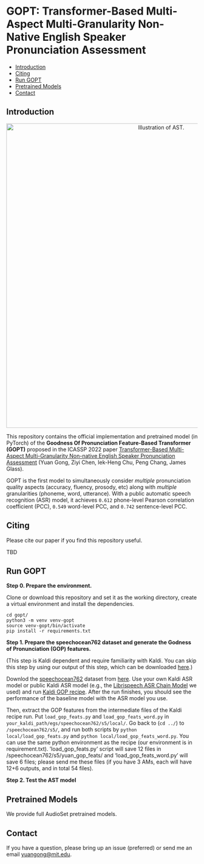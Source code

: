 # GOPT: Transformer-Based Multi-Aspect Multi-Granularity Non-Native English Speaker Pronunciation Assessment
 - [Introduction](#Introduction)
 - [Citing](#Citing)  
 - [Run GOPT](#Getting-Started)
 - [Pretrained Models](#Pretrained-Models)
 - [Contact](#Contact)

## Introduction  

<p align="center"><img src="https://raw.githubusercontent.com/YuanGongND/gopt/master/figure/gopt.png?token=AEC6JZXNM2T3SJNHAIZ5QW3BTPH6I" alt="Illustration of AST." width="800"/></p>

This repository contains the official implementation and pretrained model (in PyTorch) of the **Goodness Of Pronunciation Feature-Based Transformer (GOPT)** proposed in the ICASSP 2022 paper [Transformer-Based Multi-Aspect Multi-Granularity Non-native English Speaker Pronunciation Assessment](https://arxiv.org/abs/dummy) (Yuan Gong, Ziyi Chen, Iek-Heng Chu, Peng Chang, James Glass).  

GOPT is the first model to simultaneously consider *multiple* pronunciation quality aspects (accuracy, fluency, prosody, etc) along with *multiple* granularities (phoneme, word, utterance). With a public automatic speech recognition (ASR) model, it achieves ``0.612`` phone-level Pearson correlation coefficient (PCC), ``0.549`` word-level PCC, and ``0.742`` sentence-level PCC.


## Citing  
Please cite our paper if you find this repository useful.

TBD
  
## Run GOPT

**Step 0. Prepare the environment.**

Clone or download this repository and set it as the working directory, create a virtual environment and install the dependencies.

```
cd gopt/ 
python3 -m venv venv-gopt
source venv-gopt/bin/activate
pip install -r requirements.txt 
```

**Step 1. Prepare the speechocean762 dataset and generate the Godness of Pronunciation (GOP) features.**

(This step is Kaldi dependent and require familiarity with Kaldi. You can skip this step by using our output of this step, which can be downloaded [here]().)

Downlod the [speechocean762](https://arxiv.org/abs/2104.01378) dataset from [here](https://www.openslr.org/101/). Use your own Kaldi ASR model or public Kaldi ASR model (e.g., the [Librispeech ASR Chain Model](https://kaldi-asr.org/models/m13) we used) and run [Kaldi GOP recipe](https://github.com/kaldi-asr/kaldi/tree/master/egs/gop_speechocean762). After the run finishes, you should see the performance of the baseline model with the ASR model you use.

Then, extract the GOP features from the intermediate files of the Kaldi recipe run. Put ``load_gop_feats.py`` and ``load_gop_feats_word.py`` in ``your_kaldi_path/egs/speechocean762/s5/local/``. Go back to (``cd ../``) to ``/speechocean762/s5/``, and run both scripts by ``python local/load_gop_feats.py`` and ``python local/load_gop_feats_word.py``. 
You can use the same python environment as the recipe (our environment is in requirement.txt). ’load_gop_feats.py’ script will save 12 files in /speechocean762/s5/yuan_gop_feats/ and ‘load_gop_feats_word.py’ will save 6 files; please send me these files (if you have 3 AMs, each will have 12+6 outputs, and in total 54 files).


**Step 2. Test the AST model**

## Pretrained Models
We provide full AudioSet pretrained models.

 ## Contact
If you have a question, please bring up an issue (preferred) or send me an email yuangong@mit.edu.
